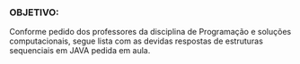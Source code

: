 ### **OBJETIVO:**

Conforme pedido dos professores da disciplina de Programação e soluções computacionais, segue lista com as devidas respostas de estruturas sequenciais em JAVA pedida em aula. 



